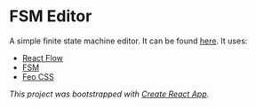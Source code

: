 # FSM Editor

A simple finite state machine editor. It can be found [here](https://fsm-editor.netlify.app/). It uses:

- [React Flow](https://reactflow.dev/)
- [FSM](https://github.com/kevtiq/fsm)
- [Feo CSS](https://github.com/kevtiq/feo-css)

_This project was bootstrapped with [Create React App](https://github.com/facebook/create-react-app)._
